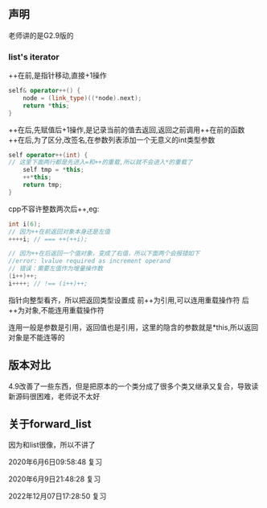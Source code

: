 ## 声明
老师讲的是G2.9版的

### list's iterator
++在前,是指针移动,直接+1操作
```cpp
self& operator++() {
    node = (link_type)((*node).next);
    return *this;
}
```

++在后,先赋值后+1操作,是记录当前的值去返回,返回之前调用++在前的函数
++在后,为了区分,改签名,在参数列表添加一个无意义的int类型参数

```cpp
self operator++(int) {
// 这里下面两行都是先进入=和++的重载,所以就不会进入*的重载了
    self tmp = *this;
    ++*this;
    return tmp;
}

```

cpp不容许整数两次后++,eg:
```cpp
int i(6);
// 因为++在前返回对象本身还是左值
++++i; // === ++(++i);

// 因为++在后返回一个值对象，变成了右值，所以下面两个会报错如下
//error: lvalue required as increment operand
// 错误：需要左值作为增量操作数
(i++)++;
i++++; // !== (i++)++;
```

指针向整型看齐，所以把返回类型设置成
前++为引用,可以连用重载操作符
后++为对象,不能连用重载操作符

连用一般是参数是引用，返回值也是引用，这里的隐含的参数就是*this,所以返回对象是不能连等的


## 版本对比
4.9改善了一些东西，但是把原本的一个类分成了很多个类又继承又复合，导致读新源码很困难，老师说不太好



## 关于forward_list
因为和list很像，所以不讲了



2020年6月6日09:58:48 复习

2020年6月9日21:48:28 复习

2022年12月07日17:28:50 复习